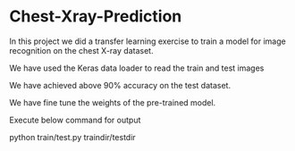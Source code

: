 # Chest-Xray-Prediction

In this project we did a transfer learning exercise to train
a model for image recognition on the chest X-ray dataset.

We have used the Keras data loader to read the train and test images

We have achieved above 90% accuracy on the test dataset.

We have fine tune the weights of the pre-trained model.

Execute below command for output

python train/test.py traindir/testdir <model file in h5 format>
